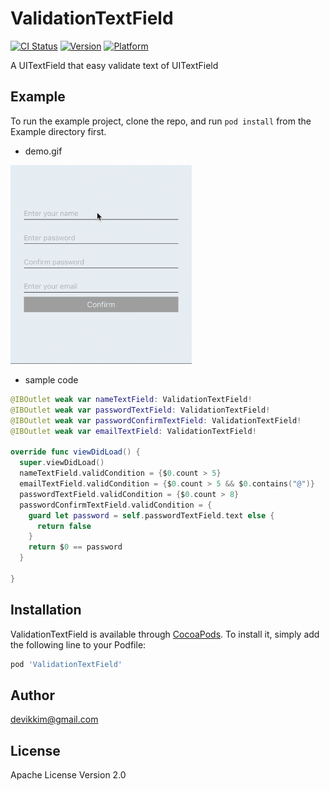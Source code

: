 # ValidationTextField

[![CI Status](https://img.shields.io/travis/devikkim@gmail.com/ValidationTextField.svg?style=flat)](https://travis-ci.org/devikkim@gmail.com/ValidationTextField)
[![Version](https://img.shields.io/cocoapods/v/ValidationTextField.svg?style=flat)](https://cocoapods.org/pods/ValidationTextField)
[![Platform](https://img.shields.io/cocoapods/p/ValidationTextField.svg?style=flat)](https://cocoapods.org/pods/ValidationTextField)

A UITextField that easy validate text of UITextField
## Example

To run the example project, clone the repo, and run `pod install` from the Example directory first.

* demo.gif

<img alt="Demo" src="/References/demo.gif?raw=true" width="290">&nbsp;


* sample code

```swift
@IBOutlet weak var nameTextField: ValidationTextField!
@IBOutlet weak var passwordTextField: ValidationTextField!
@IBOutlet weak var passwordConfirmTextField: ValidationTextField!
@IBOutlet weak var emailTextField: ValidationTextField!

override func viewDidLoad() {
  super.viewDidLoad()
  nameTextField.validCondition = {$0.count > 5}
  emailTextField.validCondition = {$0.count > 5 && $0.contains("@")}
  passwordTextField.validCondition = {$0.count > 8}
  passwordConfirmTextField.validCondition = {
    guard let password = self.passwordTextField.text else {
      return false
    }
    return $0 == password
  }

}
```

## Installation

ValidationTextField is available through [CocoaPods](https://cocoapods.org). To install
it, simply add the following line to your Podfile:

```ruby
pod 'ValidationTextField'
```

## Author

devikkim@gmail.com

## License

Apache License Version 2.0
